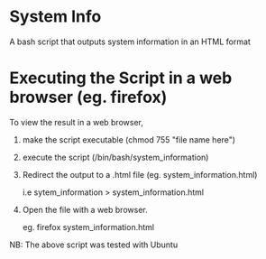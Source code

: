 System Info
===========

A bash script that outputs system information in an HTML format

Executing the Script in a web browser (eg. firefox)
===================================================
To view the result in a web browser, 

1. make the script executable (chmod 755 "file name here")

2. execute the script  (/bin/bash/system_information)

3. Redirect the output to a .html file (eg. system_information.html)

   i.e sytem_information > system_information.html

4. Open the file with a web browser. 

   eg. firefox system_information.html

NB: The above script was tested with Ubuntu
